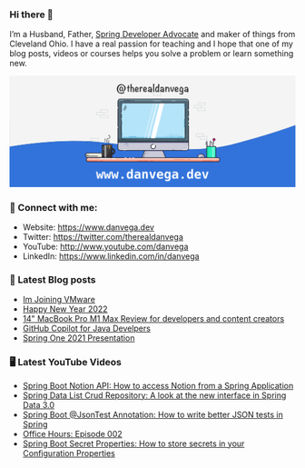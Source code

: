 ### Hi there 👋

I’m a Husband, Father, [Spring Developer Advocate](https://tanzu.vmware.com/developer/advocates/) and maker of things from Cleveland Ohio. I have a real passion for teaching and I hope that one of my blog posts, videos or courses helps you solve a problem or learn something new.

![Profile Header](./github_profile_header.png)

### 🤝 Connect with me:

- Website: https://www.danvega.dev
- Twitter: https://twitter.com/therealdanvega
- YouTube: http://www.youtube.com/danvega
- LinkedIn: https://www.linkedin.com/in/danvega

### 📝 Latest Blog posts

<!-- BLOG-POST-LIST:START -->
- [Im Joining VMware](https://www.danvega.dev/blog/2022/01/24/undefined)
- [Happy New Year 2022](https://www.danvega.dev/blog/2022/01/01/happy-new-year-2022)
- [14&quot; MacBook Pro M1 Max Review for developers and content creators](https://www.danvega.dev/blog/2021/11/15/macbook-pro-m1-max-review)
- [GitHub Copilot for Java Develpers](https://www.danvega.dev/blog/2021/11/08/github-copilot-java-developers)
- [Spring One 2021 Presentation](https://www.danvega.dev/blog/2021/08/30/spring-one-2021)
<!-- BLOG-POST-LIST:END -->

### 🖥 Latest YouTube Videos

<!-- YOUTUBE:START -->
- [Spring Boot Notion API: How to access Notion from a Spring Application](https://www.youtube.com/watch?v=4yHYrQ7_gKM)
- [Spring Data List Crud Repository: A look at the new interface in Spring Data 3.0](https://www.youtube.com/watch?v=lDbE0uYlYgk)
- [Spring Boot @JsonTest Annotation: How to write better JSON tests in Spring](https://www.youtube.com/watch?v=AiiprfLqriY)
- [Office Hours: Episode 002](https://www.youtube.com/watch?v=rj4Lwb1Spp8)
- [Spring Boot Secret Properties: How to store secrets in your Configuration Properties](https://www.youtube.com/watch?v=PmGLn3ua_lU)
<!-- YOUTUBE:END -->
